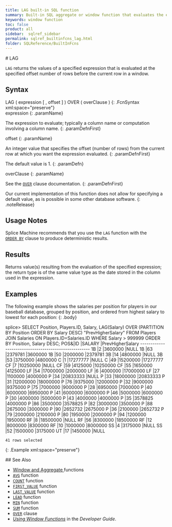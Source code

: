 ```yaml
---
title: LAG built-in SQL function
summary: Built-in SQL aggregate or window function that evaluates the expression at a specified offset before the current row within a partition.
keywords: window function
toc: false
product: all
sidebar:  sqlref_sidebar
permalink: sqlref_builtinfcns_lag.html
folder: SQLReference/BuiltInFcns
---
```

<section>
<div class="TopicContent" data-swiftype-index="true" markdown="1">
# LAG

`LAG` returns the values of a specified expression that is evaluated at
the specified offset number of rows before the current row in a window.

## Syntax

<div class="fcnWrapperWide" markdown="1">
    LAG ( expression [ , offset ] ) OVER ( overClause )
{: .FcnSyntax xml:space="preserve"}

</div>
<div class="paramList" markdown="1">
expression
{: .paramName}

The expression to evaluate; typically a column name or computation
involving a column name.
{: .paramDefnFirst}

offset
{: .paramName}

An integer value that specifies the offset (number of rows) from the
current row at which you want the expression evaluated.
{: .paramDefnFirst}

The default value is 1.
{: .paramDefn}

overClause
{: .paramName}

See the [`OVER`](sqlref_clauses_over.html) clause documentation.
{: .paramDefnFirst}

</div>
Our current implementation of this function does not allow for
specifying a default value, as is possible in some other database
software.
{: .noteRelease}

## Usage Notes

Splice Machine recommends that you use the `LAG` function with the
[`ORDER BY`](sqlref_clauses_orderby.html) clause to produce
deterministic results.

## Results

Returns value(s) resulting from the evaluation of the specified
expression; the return type is of the same value type as the date stored
in the column used in the expression.

## Examples

The following example shows the salaries per position for players in our
baseball database, grouped by position, and ordered from highest salary
to lowest for each position:
{: .body}

<div class="preWrapper" markdown="1">
    splice> SELECT Position, Players.ID, Salary,
       LAG(Salary) OVER (PARTITION BY Position ORDER BY Salary DESC) "PrevHigherSalary"
       FROM Players JOIN Salaries ON Players.ID=Salaries.ID
       WHERE Salary > 999999
       ORDER BY Position, Salary DESC;
    POS&|ID    |SALARY              |PrevHigherSalary
    -----------------------------------------------------
    1B  |2     |3600000             |NULL
    1B  |63    |2379781             |3600000
    1B  |50    |2000000             |2379781
    3B  |14    |4800000             |NULL
    3B  |53    |3750000             |4800000
    C   |1     |17277777            |NULL
    C   |49    |15200000            |17277777
    CF  |7     |10250000            |NULL
    CF  |59    |4125000             |10250000
    CF  |55    |1650000             |4125000
    LF  |54    |17000000            |2000000
    LF  |6     |4000000             |17000000
    LF  |27    |1100000             |4000000
    P   |34    |20833333            |NULL
    P   |33    |18000000            |20833333
    P   |31    |12000000            |18000000
    P   |76    |9375000             |12000000
    P   |32    |9000000             |9375000
    P   |75    |7000000             |9000000
    P   |28    |6950000             |7000000
    P   |40    |6000000             |6950000
    P   |41    |6000000             |6000000
    P   |46    |5000000             |6000000
    P   |30    |4000000             |5000000
    P   |43    |4000000             |4000000
    P   |35    |3578825             |4000000
    P   |86    |3500000             |3578825
    P   |82    |3000000             |3500000
    P   |88    |2675000             |3000000
    P   |90    |2652732             |2675000
    P   |36    |2100000             |2652732
    P   |79    |2000000             |2100000
    P   |80    |1950000             |2000000
    P   |94    |1200000             |1950000
    RF  |8     |18500000            |NULL
    RF  |56    |8300000             |18500000
    RF  |12    |8000000             |8300000
    RF  |10    |1000000             |8000000
    SS  |4     |3175000             |NULL
    SS  |52    |1500000             |3175000
    UT  |17    |1450000             |NULL
    
    41 rows selected
{: .Example xml:space="preserve"}

</div>
## See Also

* [Window and Aggregate
  ](sqlref_builtinfcns_windowfcnsintro.html)functions
* [`AVG`](sqlref_builtinfcns_avg.html) function
* [`COUNT`](sqlref_builtinfcns_count.html) function
* [`FIRST_VALUE`](sqlref_builtinfcns_firstvalue.html) function
* [`LAST_VALUE`](sqlref_builtinfcns_lastvalue.html) function
* [`LEAD`](sqlref_builtinfcns_lead.html) function
* [`MIN`](sqlref_builtinfcns_min.html) function
* [`SUM`](sqlref_builtinfcns_sum.html) function
* [`OVER`](sqlref_clauses_over.html) clause
* *[Using Window Functions](developers_fundamentals_windowfcns.html)* in
  the *Developer Guide*.

</div>
</section>

